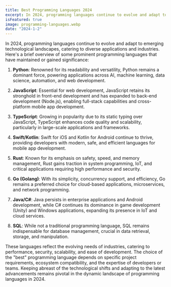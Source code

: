 ```yaml
---
title: Best Programming Languages 2024
excerpt: In 2024, programming languages continue to evolve and adapt to emerging technological landscapes, catering to diverse applications and industries. Here's a brief overview of some prominent programming languages that have maintained or gained significance
isFeatured: true
image: programming-languages.webp
date: "2024-1-2"
---
```


In 2024, programming languages continue to evolve and adapt to emerging technological landscapes, catering to diverse applications and industries. Here's a brief overview of some prominent programming languages that have maintained or gained significance:

1. **Python**: Renowned for its readability and versatility, Python remains a dominant force, powering applications across AI, machine learning, data science, automation, and web development.

2. **JavaScript**: Essential for web development, JavaScript retains its stronghold in front-end development and has expanded to back-end development (Node.js), enabling full-stack capabilities and cross-platform mobile app development.

3. **TypeScript**: Growing in popularity due to its static typing over JavaScript, TypeScript enhances code quality and scalability, particularly in large-scale applications and frameworks.

4. **Swift/Kotlin**: Swift for iOS and Kotlin for Android continue to thrive, providing developers with modern, safe, and efficient languages for mobile app development.

5. **Rust**: Known for its emphasis on safety, speed, and memory management, Rust gains traction in system programming, IoT, and critical applications requiring high performance and security.

6. **Go (Golang)**: With its simplicity, concurrency support, and efficiency, Go remains a preferred choice for cloud-based applications, microservices, and network programming.

7. **Java/C#**: Java persists in enterprise applications and Android development, while C# continues its dominance in game development (Unity) and Windows applications, expanding its presence in IoT and cloud services.

8. **SQL**: While not a traditional programming language, SQL remains indispensable for database management, crucial in data retrieval, storage, and manipulation.

These languages reflect the evolving needs of industries, catering to performance, security, scalability, and ease of development. The choice of the "best" programming language depends on specific project requirements, ecosystem compatibility, and the expertise of developers or teams. Keeping abreast of the technological shifts and adapting to the latest advancements remains pivotal in the dynamic landscape of programming languages in 2024.
